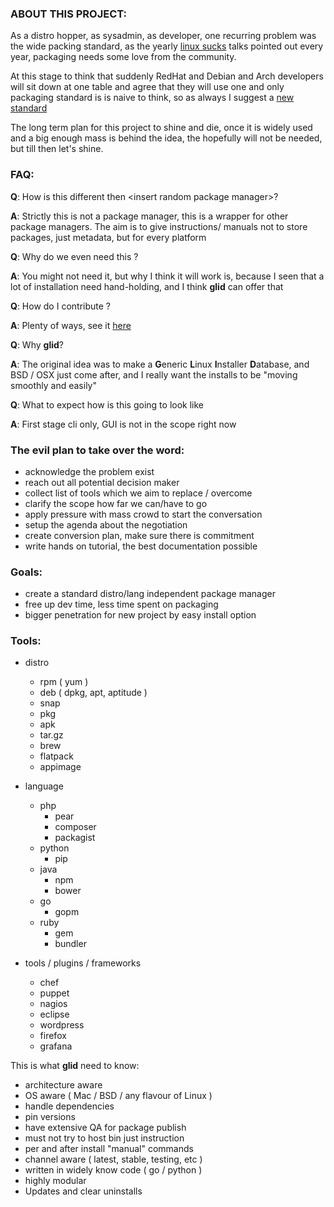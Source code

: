 ### ABOUT THIS PROJECT:

As a distro hopper, as sysadmin, as developer, one recurring problem was the wide packing standard, as the yearly [linux sucks](https://github.com/BryanLunduke/LinuxSucks) talks pointed out every year, packaging needs some love from the community.

At this stage to think that suddenly RedHat and Debian and Arch developers will sit down at one table and agree that they will use one and only packaging standard is is naive to think, so as always I suggest a [new standard](https://xkcd.com/927/) 

The long term plan for this project to shine and die, once it is widely used and a big enough mass is behind the idea, the hopefully will not be needed, but till then let's shine.

### FAQ:

**Q**:  How is this different then <insert random package manager\>?

**A**:  Strictly this is not a package manager, this is a wrapper for other package managers. The aim is to give instructions/ manuals not to store packages, just metadata, but for every platform

**Q**: Why do we even need this ? 

**A**: You might not need it, but why I think it will work is, because I seen that a lot of installation need hand-holding, and I think **glid** can offer that

**Q**: How do I contribute ?

**A**: Plenty of ways, see it [here](/contribute.md)

**Q**: Why **glid**?

**A**: The original idea was to make a **G**eneric **L**inux **I**nstaller **D**atabase, and BSD / OSX just come after, and I really want the installs to be "moving smoothly and easily" 

**Q**: What to expect how is this going to look like

**A**: First stage cli only, GUI is not in the scope right now

### The evil plan to take over the word:

 - acknowledge the problem exist
 - reach out all potential decision maker
 - collect list of tools which we aim to replace / overcome
 - clarify the scope how far we can/have to go
 - apply pressure with mass crowd to start the conversation
 - setup the agenda about the negotiation
 - create conversion plan, make sure there is commitment
 - write hands on tutorial, the best documentation possible

### Goals:

 - create a standard distro/lang independent package manager
 - free up dev time, less time spent on packaging
 - bigger penetration for new project by easy install option


### Tools:

 - distro
	- rpm ( yum ) 
	- deb ( dpkg, apt, aptitude )
	- snap
	- pkg
	- apk
	- tar.gz
	- brew
	- flatpack
	- appimage

 - language
	- php
		- pear
		- composer
		- packagist
	- python
		- pip
	- java
		- npm
		- bower
	- go
		- gopm
	- ruby
		- gem
		- bundler

 - tools / plugins / frameworks
	- chef
	- puppet
	- nagios
	- eclipse
	- wordpress
	- firefox
	- grafana

This is what **glid** need to know:

 - architecture aware
 - OS aware ( Mac / BSD / any flavour of Linux )
 - handle dependencies
 - pin versions
 - have extensive QA for package publish
 - must not try to host bin just instruction
 - per and after install "manual" commands
 - channel aware ( latest, stable, testing, etc )
 - written in widely know code ( go / python )
 - highly modular
 - Updates and clear uninstalls
